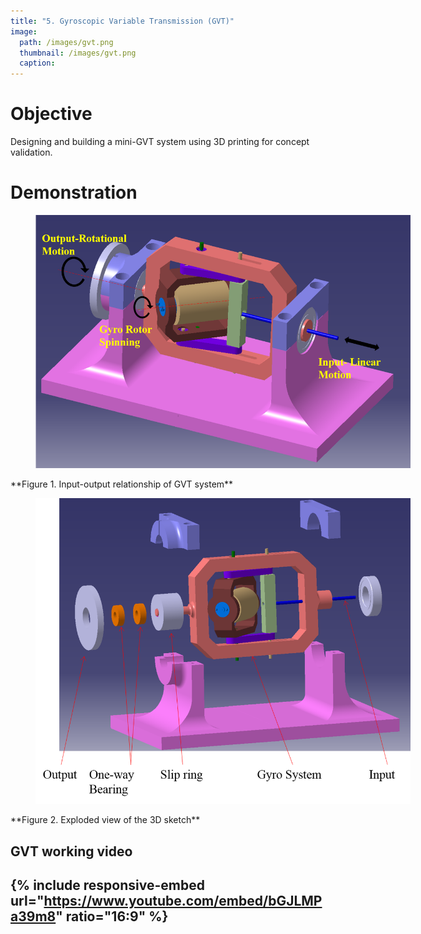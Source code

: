 ```yaml
---
title: "5. Gyroscopic Variable Transmission (GVT)"
image:
  path: /images/gvt.png
  thumbnail: /images/gvt.png
  caption:
---
```

# Objective
Designing and building a mini-GVT system using 3D printing for concept validation.

<!--# Abstract
Weeble is a small self-balancing robot like Segway. It has two wheels driven by two DC motors. It can stand and balance by itself. And it can move forward and back and make turns without falling down on the ground. The design of the robot is based on the model of inverted pendulum and moving cart. It has gyro sensors and accelerometers as inertia measure unit (IMU) and the sonar to avoid obstacles. The control loop features a PID controller loop. It also has the radio communication module for wireless connection to the computer.
-->

# Demonstration

<figure style="width: 600px" class="align-center">
  <img src="/images/gvt_io.png" alt="">
  <figcaption></figcaption>
</figure>
**Figure 1. Input-output relationship of GVT system**

<figure style="width: 600px" class="align-center">
  <img src="/images/gvt_3d_sketch_exploded.png" alt="">
  <figcaption></figcaption>
</figure>
**Figure 2. Exploded view of the 3D sketch**

## GVT working video

{% include responsive-embed url="https://www.youtube.com/embed/bGJLMPa39m8" ratio="16:9" %}
---
